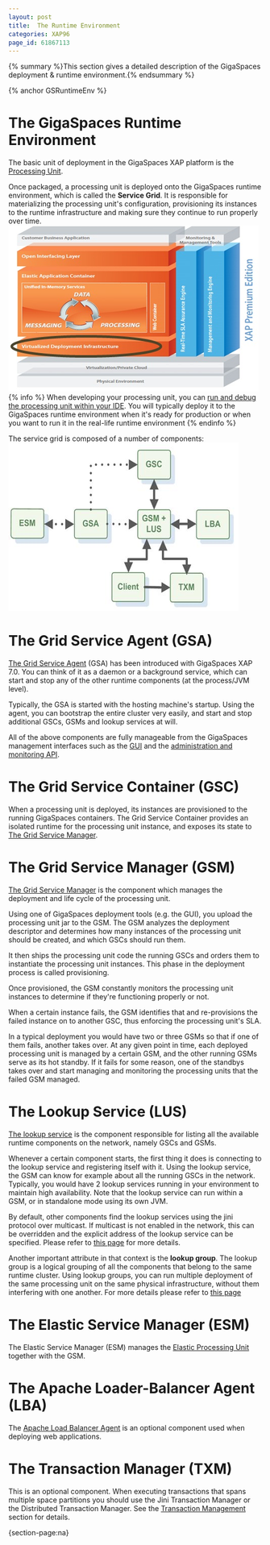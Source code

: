 ```yaml
---
layout: post
title:  The Runtime Environment
categories: XAP96
page_id: 61867113
---
```


{% summary %}This section gives a detailed description of the GigaSpaces deployment & runtime environment.{% endsummary %}

{% anchor GSRuntimeEnv %}

# The GigaSpaces Runtime Environment   

The basic unit of deployment in the GigaSpaces XAP platform is the [Processing Unit](/xap96/2013/02/14/packaging-and-deployment.html). 

Once packaged, a processing unit is deployed onto the GigaSpaces runtime environment, which is called the **Service Grid**. It is responsible for materializing the processing unit's configuration, provisioning its instances to the runtime infrastructure and making sure they continue to run properly over time. 
![archi_deployenv.jpg](/attachment_files/archi_deployenv.jpg)
{% info %}
When developing your processing unit, you can [run and debug the processing unit within your IDE](/xap96/2012/01/04/running-and-debugging-within-your-ide.html). You will typically deploy it to the GigaSpaces runtime environment when it's ready for production or when you want to run it in the real-life runtime environment
{% endinfo %}

The service grid is composed of a number of components:
![gs_runtime.jpg](/attachment_files/gs_runtime.jpg)

# The Grid Service Agent (GSA)

[The Grid Service Agent](/xap96/2012/06/05/the-grid-service-agent.html) (GSA) has been introduced with GigaSpaces XAP 7.0. You can think of it as a daemon or a background service, which can start and stop any of the other runtime components (at the process/JVM level). 

Typically, the GSA is started with the hosting machine's startup. Using the agent, you can bootstrap the entire cluster very easily, and start and stop additional GSCs, GSMs and lookup services at will. 

All of the above components are fully manageable from the GigaSpaces management interfaces such as the [GUI](/xap96/2012/05/03/graphical-user-interface.html) and the [administration and monitoring API](/xap96/2013/05/06/administration-and-monitoring-api.html). 

# The Grid Service Container (GSC)

When a processing unit is deployed, its instances are provisioned to the running GigaSpaces containers. The Grid Service Container provides an isolated runtime for the processing unit instance, and exposes its state to [The Grid Service Manager](/xap96/2011/09/07/the-grid-service-manager.html). 

# The Grid Service Manager (GSM)

[The Grid Service Manager](/xap96/2011/09/07/the-grid-service-manager.html) is the component which manages the deployment and life cycle of the processing unit. 

Using one of GigaSpaces deployment tools (e.g. the GUI), you upload the processing unit jar to the GSM. The GSM analyzes the deployment descriptor and determines how many instances of the processing unit should be created, and which GSCs should run them. 

It then ships the processing unit code the running GSCs and orders them to instantiate the processing unit instances. This phase in the deployment process is called provisioning.

Once provisioned, the GSM constantly monitors the processing unit instances to determine if they're functioning properly or not. 

When a certain instance fails, the GSM identifies that and re-provisions the failed instance on to another GSC, thus enforcing the processing unit's SLA. 

In a typical deployment you would have two or three GSMs so that if one of them fails, another takes over. At any given point in time, each deployed processing unit is managed by a certain GSM, and the other running GSMs serve as its hot standby. If it fails for some reason, one of the standbys takes over and start managing and monitoring the processing units that the failed GSM managed. 

# The Lookup Service (LUS)

[The lookup service](/xap96/2011/09/07/the-lookup-service.html) is the component responsible for listing all the available runtime components on the network, namely GSCs and GSMs. 

Whenever a certain component starts, the first thing it does is connecting to the lookup service and registering itself with it. Using the lookup service, the GSM can know for example about all the running GSCs in the network. Typically, you would have 2 lookup services running in your environment to maintain high availability. Note that the lookup service can run within a GSM, or in standalone mode using its own JVM. 

By default, other components find the lookup services using the jini protocol over multicast. If multicast is not enabled in the network, this can be overridden and the explicit address of the lookup service can be specified. Please refer to [this page](/xap96/2012/10/09/how-to-configure-unicast-discovery.html#HowtoConfigureUnicastDiscovery-Configuringthelookuplocatorsproperty) for more details. 

Another important attribute in that context is the **lookup group**. The lookup group is a logical grouping of all the components that belong to the same runtime cluster. Using lookup groups, you can run multiple deployment of the same processing unit on the same physical infrastructure, without them interfering with one another. For more details please refer to [this page](/xap96/2012/10/09/lookup-service-configuration.html)

# The Elastic Service Manager (ESM)

The Elastic Service Manager (ESM) manages the [Elastic Processing Unit](/xap96/2013/05/25/elastic-processing-unit.html) together with the GSM.

# The Apache Loader-Balancer Agent (LBA)

The [Apache Load Balancer Agent](/xap96/2013/03/03/apache-load-balancer-agent.html) is an optional component used when deploying web applications. 

# The Transaction Manager (TXM)

This is an optional component. When executing transactions that spans multiple space partitions you should use the Jini Transaction Manager or the Distributed Transaction Manager. See the [Transaction Management](/xap96/2013/04/17/transaction-management.html) section for details.

{section-page:na}
